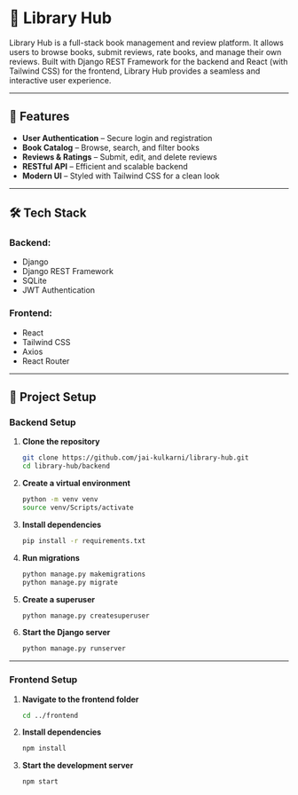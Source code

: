 # 📖 Library Hub

Library Hub is a full-stack book management and review platform. It allows users to browse books, submit reviews, rate books, and manage their own reviews. Built with Django REST Framework for the backend and React (with Tailwind CSS) for the frontend, Library Hub provides a seamless and interactive user experience.

---

## 🚀 Features
- **User Authentication** – Secure login and registration
- **Book Catalog** – Browse, search, and filter books
- **Reviews & Ratings** – Submit, edit, and delete reviews
- **RESTful API** – Efficient and scalable backend
- **Modern UI** – Styled with Tailwind CSS for a clean look

---

## 🛠️ Tech Stack
### **Backend:**
- Django
- Django REST Framework
- SQLite
- JWT Authentication

### **Frontend:**
- React
- Tailwind CSS
- Axios
- React Router

---

## 📂 Project Setup

### **Backend Setup**
1. **Clone the repository**
   ```sh
   git clone https://github.com/jai-kulkarni/library-hub.git
   cd library-hub/backend
   ```
2. **Create a virtual environment**
   ```sh
   python -m venv venv
   source venv/Scripts/activate
   ```
3. **Install dependencies**
   ```sh
   pip install -r requirements.txt
   ```
4. **Run migrations**
   ```sh
   python manage.py makemigrations
   python manage.py migrate
   ```
5. **Create a superuser**
   ```sh
   python manage.py createsuperuser
   ```
6. **Start the Django server**
   ```sh
   python manage.py runserver
   ```

---

### **Frontend Setup**
1. **Navigate to the frontend folder**
   ```sh
   cd ../frontend
   ```
2. **Install dependencies**
   ```sh
   npm install
   ```
3. **Start the development server**
   ```sh
   npm start
   ```